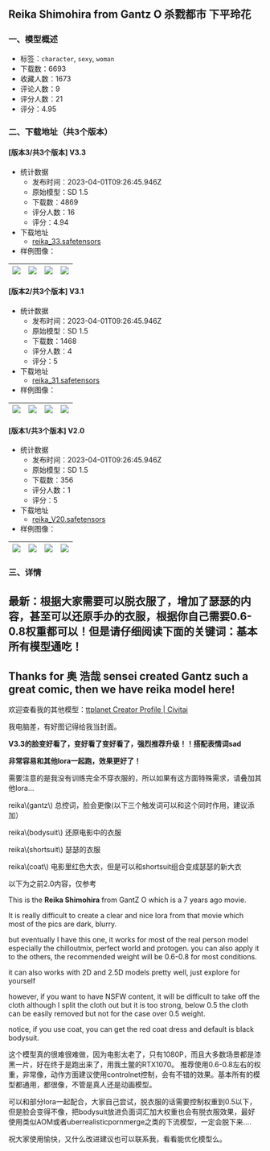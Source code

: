 ## Reika Shimohira from Gantz O 杀戮都市 下平玲花
### 一、模型概述

- 标签：`character`, `sexy`, `woman`
- 下载数：6693
- 收藏人数：1673
- 评论人数：9
- 评分人数：21
- 评分：4.95

### 二、下载地址（共3个版本）

#### [版本3/共3个版本] V3.3

- 统计数据
  - 发布时间：2023-04-01T09:26:45.946Z
  - 原始模型：SD 1.5
  - 下载数：4869
  - 评分人数：16
  - 评分：4.94
- 下载地址
  - [reika_33.safetensors](https://civitai.com/api/download/models/27889)
- 样例图像：

| <img src="https://image.civitai.com/xG1nkqKTMzGDvpLrqFT7WA/cb556a72-22eb-4f23-ffef-a6bb89987c00/width=450/313293.jpeg" /> | <img src="https://image.civitai.com/xG1nkqKTMzGDvpLrqFT7WA/1bb8f763-e3f8-4214-67e0-319e54ad2100/width=450/313614.jpeg" /> | <img src="https://image.civitai.com/xG1nkqKTMzGDvpLrqFT7WA/60e842b0-d744-46c2-316b-e7d8682f6d00/width=450/313613.jpeg" /> | <img src="https://image.civitai.com/xG1nkqKTMzGDvpLrqFT7WA/999cbea2-dc4f-4d93-0521-0d216ff85b00/width=450/313612.jpeg" /> |
| ---- | ---- | ---- | ---- |

#### [版本2/共3个版本] V3.1

- 统计数据
  - 发布时间：2023-04-01T09:26:45.946Z
  - 原始模型：SD 1.5
  - 下载数：1468
  - 评分人数：4
  - 评分：5
- 下载地址
  - [reika_31.safetensors](https://civitai.com/api/download/models/25359)
- 样例图像：

| <img src="https://image.civitai.com/xG1nkqKTMzGDvpLrqFT7WA/45af5a48-5b3f-4a36-cac0-52ec9337c500/width=450/278656.jpeg" /> | <img src="https://image.civitai.com/xG1nkqKTMzGDvpLrqFT7WA/3130516a-f0a0-40f0-67d8-888dc9f73300/width=450/278371.jpeg" /> | <img src="https://image.civitai.com/xG1nkqKTMzGDvpLrqFT7WA/61d743f7-a7f7-4e04-85ca-b1214f57de00/width=450/278369.jpeg" /> | <img src="https://image.civitai.com/xG1nkqKTMzGDvpLrqFT7WA/78752ac7-431e-45e0-430d-49ba5ff43800/width=450/278370.jpeg" /> |
| ---- | ---- | ---- | ---- |

#### [版本1/共3个版本] V2.0

- 统计数据
  - 发布时间：2023-04-01T09:26:45.946Z
  - 原始模型：SD 1.5
  - 下载数：356
  - 评分人数：1
  - 评分：5
- 下载地址
  - [reika_V20.safetensors](https://civitai.com/api/download/models/25037)
- 样例图像：

| <img src="https://image.civitai.com/xG1nkqKTMzGDvpLrqFT7WA/732ed852-92b6-4d84-be63-9e88a454d400/width=450/274024.jpeg" /> | <img src="https://image.civitai.com/xG1nkqKTMzGDvpLrqFT7WA/d227632e-0d3d-4369-99ff-3cdfd7699400/width=450/274035.jpeg" /> | <img src="https://image.civitai.com/xG1nkqKTMzGDvpLrqFT7WA/eda7b434-d282-4e17-debd-6643df7af000/width=450/274034.jpeg" /> | <img src="https://image.civitai.com/xG1nkqKTMzGDvpLrqFT7WA/757f0435-5c8a-469c-662f-7254fc586c00/width=450/274033.jpeg" /> |
| ---- | ---- | ---- | ---- |


### 三、详情
<h2>最新：根据大家需要可以脱衣服了，增加了瑟瑟的内容，甚至可以还原手办的衣服，根据你自己需要0.6-0.8权重都可以！但是请仔细阅读下面的关键词：基本所有模型通吃！</h2><h2>Thanks for 奥 浩哉 sensei created Gantz such a great comic, then we have reika model here!</h2><p>欢迎查看我的其他模型：<a target="_blank" rel="ugc" href="https://civitai.com/user/ttplanet">ttplanet Creator Profile | Civitai</a></p><p>我电脑差，有好图记得给我当封面。</p><p><strong>V3.3的脸变好看了，变好看了变好看了，强烈推荐升级！！搭配表情词sad</strong></p><p><strong>非常容易和其他lora一起跑，效果更好了！</strong></p><p>需要注意的是我没有训练完全不穿衣服的，所以如果有这方面特殊需求，请叠加其他lora...</p><p>reika\(gantz\) 总控词，脸会更像(以下三个触发词可以和这个同时作用，建议添加）</p><p>reika\(bodysuit\) 还原电影中的衣服</p><p>reika\(shortsuit\) 瑟瑟的衣服</p><p>reika\(coat\) 电影里红色大衣，但是可以和shortsuit组合变成瑟瑟的新大衣</p><p></p><p>以下为之前2.0内容，仅参考</p><p>This is the <strong>Reika Shimohira</strong> from GantZ O which is a 7 years ago movie.</p><p>It is really difficult to create a clear and nice lora from that movie which most of the pics are dark, blurry.</p><p>but eventually I have this one, it works for most of the real person model especially the chilloutmix, perfect world and protogen. you can also apply it to the others, the recommended weight will be 0.6-0.8 for most conditions.</p><p>it can also works with 2D and 2.5D models pretty well, just explore for yourself</p><p>however, if you want to have NSFW content, it will be difficult to take off the cloth although I split the cloth out but it is too strong, below 0.5 the cloth can be easily removed but not for the case over 0.5 weight.</p><p>notice, if you use coat, you can get the red coat dress and default is black bodysuit.</p><p></p><p>这个模型真的很难很难做，因为电影太老了，只有1080P，而且大多数场景都是漆黑一片，好在终于是跑出来了，用我土鳖的RTX1070。 推荐使用0.6-0.8左右的权重，非常像，动作方面建议使用controlnet控制，会有不错的效果。基本所有的模型都通用，都很像，不管是真人还是动画模型。</p><p>可以和部分lora一起配合，大家自己尝试，脱衣服的话需要控制权重到0.5以下，但是脸会变得不像，把bodysuit放进负面词汇加大权重也会有脱衣服效果，最好使用类似AOM或者uberrealisticpornmerge之类的下流模型，一定会脱下来....</p><p></p><p>祝大家使用愉快，又什么改进建议也可以联系我，看看能优化模型么。</p>